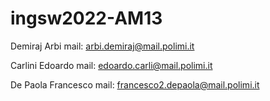 # ingsw2022-AM13

Demiraj Arbi 
mail: arbi.demiraj@mail.polimi.it 

Carlini Edoardo
mail: edoardo.carli@mail.polimi.it

De Paola Francesco 
mail: francesco2.depaola@mail.polimi.it
